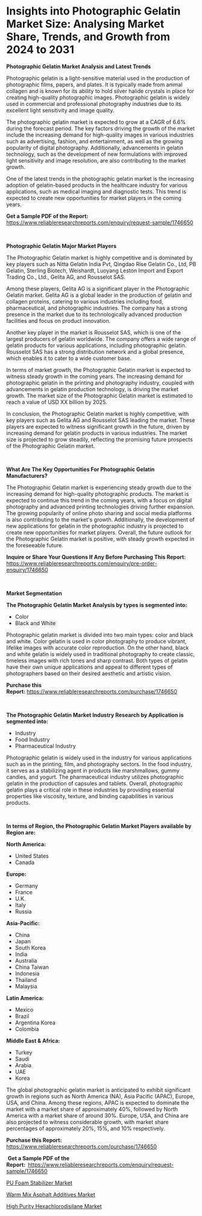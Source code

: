 <p><h1>Insights into Photographic Gelatin Market Size: Analysing Market Share, Trends, and Growth from 2024 to 2031</h1></p><p><strong>Photographic Gelatin Market Analysis and Latest Trends</strong></p>
<p><p>Photographic gelatin is a light-sensitive material used in the production of photographic films, papers, and plates. It is typically made from animal collagen and is known for its ability to hold silver halide crystals in place for creating high-quality photographic images. Photographic gelatin is widely used in commercial and professional photography industries due to its excellent light sensitivity and image quality.</p><p>The photographic gelatin market is expected to grow at a CAGR of 6.6% during the forecast period. The key factors driving the growth of the market include the increasing demand for high-quality images in various industries such as advertising, fashion, and entertainment, as well as the growing popularity of digital photography. Additionally, advancements in gelatin technology, such as the development of new formulations with improved light sensitivity and image resolution, are also contributing to the market growth.</p><p>One of the latest trends in the photographic gelatin market is the increasing adoption of gelatin-based products in the healthcare industry for various applications, such as medical imaging and diagnostic tests. This trend is expected to create new opportunities for market players in the coming years.</p></p>
<p><strong>Get a Sample PDF of the Report:&nbsp;</strong> <a href="https://www.reliableresearchreports.com/enquiry/request-sample/1746650">https://www.reliableresearchreports.com/enquiry/request-sample/1746650</a></p>
<p>&nbsp;</p>
<p><strong>Photographic Gelatin Major Market Players</strong></p>
<p><p>The Photographic Gelatin market is highly competitive and is dominated by key players such as Nitta Gelatin India Pvt, Qingdao Rise Gelatin Co., Ltd, PB Gelatin, Sterling Biotech, Weishardt, Luoyang Leston Import and Export Trading Co., Ltd., Gelita AG, and Rousselot SAS.</p><p>Among these players, Gelita AG is a significant player in the Photographic Gelatin market. Gelita AG is a global leader in the production of gelatin and collagen proteins, catering to various industries including food, pharmaceutical, and photographic industries. The company has a strong presence in the market due to its technologically advanced production facilities and focus on product innovation.</p><p>Another key player in the market is Rousselot SAS, which is one of the largest producers of gelatin worldwide. The company offers a wide range of gelatin products for various applications, including photographic gelatin. Rousselot SAS has a strong distribution network and a global presence, which enables it to cater to a wide customer base.</p><p>In terms of market growth, the Photographic Gelatin market is expected to witness steady growth in the coming years. The increasing demand for photographic gelatin in the printing and photography industry, coupled with advancements in gelatin production technology, is driving the market growth. The market size of the Photographic Gelatin market is estimated to reach a value of USD XX billion by 2025.</p><p>In conclusion, the Photographic Gelatin market is highly competitive, with key players such as Gelita AG and Rousselot SAS leading the market. These players are expected to witness significant growth in the future, driven by increasing demand for gelatin products in various industries. The market size is projected to grow steadily, reflecting the promising future prospects of the Photographic Gelatin market.</p></p>
<p>&nbsp;</p>
<p><strong>What Are The Key Opportunities For Photographic Gelatin Manufacturers?</strong></p>
<p><p>The Photographic Gelatin market is experiencing steady growth due to the increasing demand for high-quality photographic products. The market is expected to continue this trend in the coming years, with a focus on digital photography and advanced printing technologies driving further expansion. The growing popularity of online photo sharing and social media platforms is also contributing to the market's growth. Additionally, the development of new applications for gelatin in the photographic industry is projected to create new opportunities for market players. Overall, the future outlook for the Photographic Gelatin market is positive, with steady growth expected in the foreseeable future.</p></p>
<p><strong>Inquire or Share Your Questions If Any Before Purchasing This Report:</strong> <a href="https://www.reliableresearchreports.com/enquiry/pre-order-enquiry/1746650">https://www.reliableresearchreports.com/enquiry/pre-order-enquiry/1746650</a></p>
<p>&nbsp;</p>
<p><strong>Market Segmentation</strong></p>
<p><strong>The Photographic Gelatin Market Analysis by types is segmented into:</strong></p>
<p><ul><li>Color</li><li>Black and White</li></ul></p>
<p><p>Photographic gelatin market is divided into two main types: color and black and white. Color gelatin is used in color photography to produce vibrant, lifelike images with accurate color reproduction. On the other hand, black and white gelatin is widely used in traditional photography to create classic, timeless images with rich tones and sharp contrast. Both types of gelatin have their own unique applications and appeal to different types of photographers based on their desired aesthetic and artistic vision.</p></p>
<p><strong>Purchase this Report:&nbsp;</strong><a href="https://www.reliableresearchreports.com/purchase/1746650">https://www.reliableresearchreports.com/purchase/1746650</a></p>
<p>&nbsp;</p>
<p><strong>The Photographic Gelatin Market Industry Research by Application is segmented into:</strong></p>
<p><ul><li>Industry</li><li>Food Industry</li><li>Pharmaceutical Industry</li></ul></p>
<p><p>Photographic gelatin is widely used in the industry for various applications such as in the printing, film, and photography sectors. In the food industry, it serves as a stabilizing agent in products like marshmallows, gummy candies, and yogurt. The pharmaceutical industry utilizes photographic gelatin in the production of capsules and tablets. Overall, photographic gelatin plays a critical role in these industries by providing essential properties like viscosity, texture, and binding capabilities in various products.</p></p>
<p>&nbsp;</p>
<p><strong>In terms of Region, the Photographic Gelatin Market Players available by Region are:</strong></p>
<p>
    <p> <strong> North America: </strong>
        <ul>
            <li>United States</li>
            <li>Canada</li>
        </ul>
        </p> 
    <p> <strong> Europe: </strong>
        <ul>
            <li>Germany</li>
            <li>France</li>
            <li>U.K.</li>
            <li>Italy</li>
            <li>Russia</li>
        </ul>
        </p> 
    <p> <strong> Asia-Pacific: </strong>
        <ul>
            <li>China</li>
            <li>Japan</li>
            <li>South Korea</li>
            <li>India</li>
            <li>Australia</li>
            <li>China Taiwan</li>
            <li>Indonesia</li>
            <li>Thailand</li>
            <li>Malaysia</li>
        </ul>
        </p> 
    <p> <strong> Latin America: </strong>
        <ul>
            <li>Mexico</li>
            <li>Brazil</li>
            <li>Argentina Korea</li>
            <li>Colombia</li>
        </ul>
        </p> 
    <p> <strong> Middle East & Africa: </strong>
        <ul>
            <li>Turkey</li>
            <li>Saudi</li>
            <li>Arabia</li>
            <li>UAE</li>
            <li>Korea</li>
        </ul>
    </p>
    </p>
<p><p>The global photographic gelatin market is anticipated to exhibit significant growth in regions such as North America (NA), Asia Pacific (APAC), Europe, USA, and China. Among these regions, APAC is expected to dominate the market with a market share of approximately 40%, followed by North America with a market share of around 30%. Europe, USA, and China are also projected to witness considerable growth, with market share percentages of approximately 20%, 15%, and 10% respectively.</p></p>
<p><strong>Purchase this Report: </strong><a href="https://www.reliableresearchreports.com/purchase/1746650">https://www.reliableresearchreports.com/purchase/1746650</a></p>
<p>&nbsp;<strong>Get a Sample PDF of the Report:&nbsp;&nbsp;</strong><a href="https://www.reliableresearchreports.com/enquiry/request-sample/1746650">https://www.reliableresearchreports.com/enquiry/request-sample/1746650</a></p>
<p><strong></strong></p>
<p><p><a href="https://view.publitas.com/reportprime-1/pu-foam-stabilizer-market-research-report-provides-critical-insights-that-can-help-shape-business-development-and-investment-strategies/">PU Foam Stabilizer Market</a></p><p><a href="https://view.publitas.com/reportprime-1/warm-mix-asphalt-additives-market-provides-detailed-segmentation-of-this-market-based-on-type-application-and-region-and-forecast-for-the-period-from-2023-2030/">Warm Mix Asphalt Additives Market</a></p><p><a href="https://view.publitas.com/reportprime-1/high-purity-hexachlorodisilane-market-research-report-unlocks-analysis-on-the-market-financial-status-market-size-and-market-revenue-upto-2030/">High Purity Hexachlorodisilane Market</a></p></p>